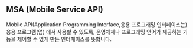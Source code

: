 ## MSA (Mobile Service API)
Mobile API(Application Programming Interface,응용 프로그래밍 인터페이스는) <br/>
응용 프로그램(앱) 에서 사용할 수 있도록, 운영체제나 프로그래밍 언어가 제공하는 기능을 제어할 수 있게 만든 인터페이스를 뜻합니다. <br/>
